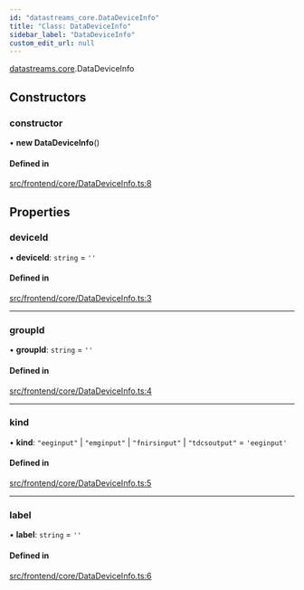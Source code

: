 ```yaml
---
id: "datastreams_core.DataDeviceInfo"
title: "Class: DataDeviceInfo"
sidebar_label: "DataDeviceInfo"
custom_edit_url: null
---
```


[datastreams.core](../modules/datastreams_core).DataDeviceInfo

## Constructors

### constructor

• **new DataDeviceInfo**()

#### Defined in

[src/frontend/core/DataDeviceInfo.ts:8](https://github.com/brainsatplay/datastreams-api/blob/12ed679/src/frontend/core/DataDeviceInfo.ts#L8)

## Properties

### deviceId

• **deviceId**: `string` = `''`

#### Defined in

[src/frontend/core/DataDeviceInfo.ts:3](https://github.com/brainsatplay/datastreams-api/blob/12ed679/src/frontend/core/DataDeviceInfo.ts#L3)

___

### groupId

• **groupId**: `string` = `''`

#### Defined in

[src/frontend/core/DataDeviceInfo.ts:4](https://github.com/brainsatplay/datastreams-api/blob/12ed679/src/frontend/core/DataDeviceInfo.ts#L4)

___

### kind

• **kind**: ``"eeginput"`` \| ``"emginput"`` \| ``"fnirsinput"`` \| ``"tdcsoutput"`` = `'eeginput'`

#### Defined in

[src/frontend/core/DataDeviceInfo.ts:5](https://github.com/brainsatplay/datastreams-api/blob/12ed679/src/frontend/core/DataDeviceInfo.ts#L5)

___

### label

• **label**: `string` = `''`

#### Defined in

[src/frontend/core/DataDeviceInfo.ts:6](https://github.com/brainsatplay/datastreams-api/blob/12ed679/src/frontend/core/DataDeviceInfo.ts#L6)
